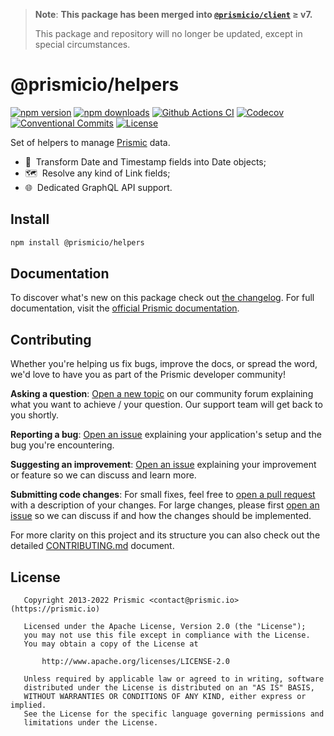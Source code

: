 > **Note**: **This package has been merged into [`@prismicio/client`](https://github.com/prismicio/prismic-client) ≥ v7.**
>
> This package and repository will no longer be updated, except in special circumstances.

# @prismicio/helpers

[![npm version][npm-version-src]][npm-version-href]
[![npm downloads][npm-downloads-src]][npm-downloads-href]
[![Github Actions CI][github-actions-ci-src]][github-actions-ci-href]
[![Codecov][codecov-src]][codecov-href]
[![Conventional Commits][conventional-commits-src]][conventional-commits-href]
[![License][license-src]][license-href]

Set of helpers to manage [Prismic][prismic] data.

- 📅 &nbsp;Transform Date and Timestamp fields into Date objects;
- 🗺 &nbsp;Resolve any kind of Link fields;
- 🌐 &nbsp;Dedicated GraphQL API support.

## Install

```bash
npm install @prismicio/helpers
```

## Documentation

To discover what's new on this package check out [the changelog][changelog]. For full documentation, visit the [official Prismic documentation][prismic-docs].

## Contributing

Whether you're helping us fix bugs, improve the docs, or spread the word, we'd love to have you as part of the Prismic developer community!

**Asking a question**: [Open a new topic][forum-question] on our community forum explaining what you want to achieve / your question. Our support team will get back to you shortly.

**Reporting a bug**: [Open an issue][repo-bug-report] explaining your application's setup and the bug you're encountering.

**Suggesting an improvement**: [Open an issue][repo-feature-request] explaining your improvement or feature so we can discuss and learn more.

**Submitting code changes**: For small fixes, feel free to [open a pull request][repo-pull-requests] with a description of your changes. For large changes, please first [open an issue][repo-feature-request] so we can discuss if and how the changes should be implemented.

For more clarity on this project and its structure you can also check out the detailed [CONTRIBUTING.md][contributing] document.

## License

```
   Copyright 2013-2022 Prismic <contact@prismic.io> (https://prismic.io)

   Licensed under the Apache License, Version 2.0 (the "License");
   you may not use this file except in compliance with the License.
   You may obtain a copy of the License at

       http://www.apache.org/licenses/LICENSE-2.0

   Unless required by applicable law or agreed to in writing, software
   distributed under the License is distributed on an "AS IS" BASIS,
   WITHOUT WARRANTIES OR CONDITIONS OF ANY KIND, either express or implied.
   See the License for the specific language governing permissions and
   limitations under the License.
```

<!-- Links -->

[prismic]: https://prismic.io
[prismic-docs]: https://prismic.io/docs/technical-reference/prismicio-helpers
[changelog]: ./CHANGELOG.md
[contributing]: ./CONTRIBUTING.md
[forum-question]: https://community.prismic.io/c/kits-and-dev-languages/javascript/14
[repo-bug-report]: https://github.com/prismicio/prismic-helpers/issues/new?assignees=&labels=bug&template=bug_report.md&title=
[repo-feature-request]: https://github.com/prismicio/prismic-helpers/issues/new?assignees=&labels=enhancement&template=feature_request.md&title=
[repo-pull-requests]: https://github.com/prismicio/prismic-helpers/pulls

<!-- Badges -->

[npm-version-src]: https://img.shields.io/npm/v/@prismicio/helpers/latest.svg
[npm-version-href]: https://npmjs.com/package/@prismicio/helpers
[npm-downloads-src]: https://img.shields.io/npm/dm/@prismicio/helpers.svg
[npm-downloads-href]: https://npmjs.com/package/@prismicio/helpers
[github-actions-ci-src]: https://github.com/prismicio/prismic-helpers/workflows/ci/badge.svg
[github-actions-ci-href]: https://github.com/prismicio/prismic-helpers/actions?query=workflow%3Aci
[codecov-src]: https://img.shields.io/codecov/c/github/prismicio/prismic-helpers.svg
[codecov-href]: https://codecov.io/gh/prismicio/prismic-helpers
[conventional-commits-src]: https://img.shields.io/badge/Conventional%20Commits-1.0.0-yellow.svg
[conventional-commits-href]: https://conventionalcommits.org
[license-src]: https://img.shields.io/npm/l/@prismicio/helpers.svg
[license-href]: https://npmjs.com/package/@prismicio/helpers
